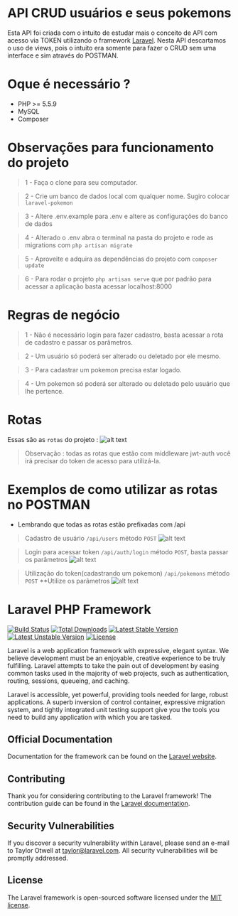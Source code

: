 # API CRUD usuários e seus pokemons
Esta API foi criada com o intuito de estudar mais o conceito de API com acesso via TOKEN utilizando o framework [Laravel](https://laravel.com/). Nesta API descartamos o uso de views, pois o intuito era somente para fazer o CRUD sem uma interface e sim através do POSTMAN.

# Oque é necessário ?
- PHP >= 5.5.9
- MySQL
- Composer

# Observações para funcionamento do projeto
> 1 - Faça o clone para seu computador.

> 2 - Crie um banco de dados local com qualquer nome. Sugiro colocar `laravel-pokemon`

> 3 - Altere .env.example para .env e altere as configurações do banco de dados

> 4 - Alterado o .env abra o terminal na pasta do projeto e rode as migrations com `php artisan migrate`

> 5 - Aproveite e adquira as dependências do projeto com `composer update`

> 6 - Para rodar o projeto `php artisan serve` que por padrão para acessar a aplicação basta acessar localhost:8000

# Regras de negócio
> 1 - Não é necessário login para fazer cadastro, basta acessar a rota de cadastro e passar os parâmetros.

> 2 - Um usuário só poderá ser alterado ou deletado por ele mesmo.

> 3 - Para cadastrar um pokemon precisa estar logado.

> 4 - Um pokemon só poderá ser alterado ou deletado pelo usuário que lhe pertence.

# Rotas
Essas são as `rotas` do projeto :
![alt text](http://imgur.com/Wy6J6aN)

> Observação : todas as rotas que estão com middleware jwt-auth você irá precisar do token de acesso para utilizá-la.
# Exemplos de como utilizar as rotas no POSTMAN
- Lembrando que todas as rotas estão prefixadas com /api

> Cadastro de usuário `/api/users` método `POST`
![alt text](http://imgur.com/S7mFcVw)

> Login para acessar token `/api/auth/login` método `POST`, basta passar os parâmetros
![alt text](http://imgur.com/ptA1n9Z)

> Utilização do token(cadastrando um pokemon) `/api/pokemons` método `POST` **Utilize os parâmetros
![alt text](http://imgur.com/GAllNo2)

# Laravel PHP Framework

[![Build Status](https://travis-ci.org/laravel/framework.svg)](https://travis-ci.org/laravel/framework)
[![Total Downloads](https://poser.pugx.org/laravel/framework/d/total.svg)](https://packagist.org/packages/laravel/framework)
[![Latest Stable Version](https://poser.pugx.org/laravel/framework/v/stable.svg)](https://packagist.org/packages/laravel/framework)
[![Latest Unstable Version](https://poser.pugx.org/laravel/framework/v/unstable.svg)](https://packagist.org/packages/laravel/framework)
[![License](https://poser.pugx.org/laravel/framework/license.svg)](https://packagist.org/packages/laravel/framework)

Laravel is a web application framework with expressive, elegant syntax. We believe development must be an enjoyable, creative experience to be truly fulfilling. Laravel attempts to take the pain out of development by easing common tasks used in the majority of web projects, such as authentication, routing, sessions, queueing, and caching.

Laravel is accessible, yet powerful, providing tools needed for large, robust applications. A superb inversion of control container, expressive migration system, and tightly integrated unit testing support give you the tools you need to build any application with which you are tasked.

## Official Documentation

Documentation for the framework can be found on the [Laravel website](http://laravel.com/docs).

## Contributing

Thank you for considering contributing to the Laravel framework! The contribution guide can be found in the [Laravel documentation](http://laravel.com/docs/contributions).

## Security Vulnerabilities

If you discover a security vulnerability within Laravel, please send an e-mail to Taylor Otwell at taylor@laravel.com. All security vulnerabilities will be promptly addressed.

## License

The Laravel framework is open-sourced software licensed under the [MIT license](http://opensource.org/licenses/MIT).
